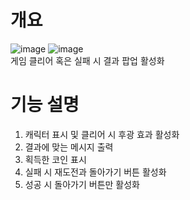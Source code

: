 # 개요
![image](https://github.com/DWBoo/3-Tile-Hell-Puzzle/assets/147593910/c33a5378-d6d7-4dc2-a337-e23130ad3403)
![image](https://github.com/DWBoo/3-Tile-Hell-Puzzle/assets/147593910/b4b86bf8-a5b8-4c44-87f3-d82779a2487a)</br>
게임 클리어 혹은 실패 시 결과 팝업 활성화

# 기능 설명
1. 캐릭터 표시 및 클리어 시 후광 효과 활성화
2. 결과에 맞는 메시지 출력
3. 획득한 코인 표시
4. 실패 시 재도전과 돌아가기 버튼 활성화
5. 성공 시 돌아가기 버튼만 활성화
